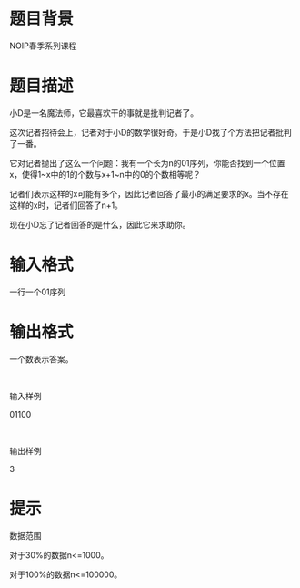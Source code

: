 # 

 
 # 题目背景 
<p>NOIP春季系列课程</p> 

 
 # 题目描述 
<p>小D是一名魔法师，它最喜欢干的事就是批判记者了。</p>

<p>这次记者招待会上，记者对于小D的数学很好奇。于是小D找了个方法把记者批判了一番。</p>

<p>它对记者抛出了这么一个问题：我有一个长为n的01序列，你能否找到一个位置x，使得1~x中的1的个数与x+1~n中的0的个数相等呢？</p>

<p>记者们表示这样的x可能有多个，因此记者回答了最小的满足要求的x。当不存在这样的x时，记者们回答了n+1。</p>

<p>现在小D忘了记者回答的是什么，因此它来求助你。</p> 

 
 # 输入格式 
<p>一行一个01序列&nbsp;</p> 

 
 # 输出格式 
<p>一个数表示答案。</p>

<p>&nbsp;</p>

<p>输入样例</p>

<p>01100</p>

<p>&nbsp;</p>

<p>输出样例</p>

<p>3</p> 

 
 # 提示 
<p>数据范围</p>

<p>对于30%的数据n&lt;=1000。</p>

<p>对于100%的数据n&lt;=100000。</p> 
